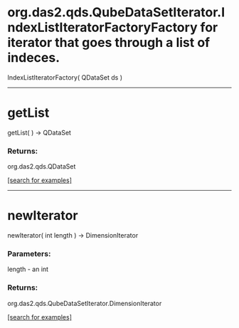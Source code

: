 # org.das2.qds.QubeDataSetIterator.IndexListIteratorFactoryFactory for iterator that goes through a list of indeces.
IndexListIteratorFactory( QDataSet ds )


***
<a name="getList"></a>
# getList
getList(  ) &rarr; QDataSet



### Returns:
org.das2.qds.QDataSet


<a href="https://github.com/autoplot/dev/search?q=getList&unscoped_q=getList">[search for examples]</a>

***
<a name="newIterator"></a>
# newIterator
newIterator( int length ) &rarr; DimensionIterator



### Parameters:
length - an int

### Returns:
org.das2.qds.QubeDataSetIterator.DimensionIterator


<a href="https://github.com/autoplot/dev/search?q=newIterator&unscoped_q=newIterator">[search for examples]</a>

